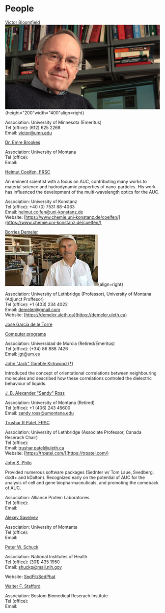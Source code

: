 # People

<u>Victor Bloomfield</u>  ![](\img\banners\vbloomfield.jpg){height="200"width="400"align=right}

  Association: University of Minnesota (Emeritus) <br>
  Tel (office): (612) 625 2268 <br>
  Email: victor@umn.edu <br>

<u>Dr. Emre Brookes</u><br>

  Association: University of Montana <br>
  Tel (office): <br>
  Email: <br>
 
<u>Helmut Coelfen, FRSC</u><br>

  An eminent scientist with a focus on AUC, contributing many works to material science and hydrodynamic properties of nano-particles. His work has influenced the development of the multi-wavelength optics for the AUC. <br> 
    
  Association: University of Konstanz  <br>
  Tel (office): +40 (0) 7531 88-4063<br>
  Email: helmut.colfen@uni-konstanz.de<br>
  Website: [https://www.chemie.uni-konstanz.de/coelfen/](https://www.chemie.uni-konstanz.de/coelfen/)<br>

<u>Borries Demeler</u><br>
  ![](\img\banners\bdemeler.jpg){align=right}
    
  Association: University of Lethbridge (Professor), University of Montana (Adjunct Proffesor)  <br>
  Tel (office): +1 (403) 234 4022<br>
  Email: demeler@gmail.com<br>
  Website: [https://demeler.uleth.ca](https://demeler.uleth.ca)<br>

<u>Jose Garcia de le Torre</u> <br>

  [Computer programs](http://leonardo.inf.um.es/macromol/programs/programs.htm)<br>

  Association:  Universidad de Murcia (Retired/Emeritus)<br>
  Tel (office): (+34) 86 888 7426<br>
  Email: jgt@um.es <br>
  
  
<u>John "Jack" Gamble Kirkwood ($\dagger$)</u>
  
  Introduced the concept of orientational correlations between neighbouring molecules and described how these correlations controled the dielectric behaviour of liquids. <br>
  
<u>J. B. Alexander "Sandy" Ross</u><br>  
 
  Association: University of Montana (Retired)<br>
  Tel (office): +1 (406) 243 45600<br>
  Email: sandy.ross@umontana.edu <br>
  
<u>Trushar R Patel, FRSC</u><br>
    
  Association: University of Lethbridge (Associate Professor, Canada Reserach Chair)<br>
  Tel (office): <br>
  Email: trushar.patel@uleth.ca <br>
  Website: [https://trpatel.com/](https://trpatel.com/)
  
<u>John S. Philo</u><br>

  Provided numerous software packages (Sednter w/ Tom Laue, Svedberg, dcdt+ and kDalton). Recognized early on the potential of AUC for the analysis of cell and gene biopharmaceuticals, and promoting the comeback of AUC.<br>
    
  Association: Alliance Protein Laboratories<br>
  Tel (office): <br>
  Email: <br>
  
<u>Alexey Savelyev</u><br>
    
  Association: University of Montanta <br>
  Tel (office):<br> 
  Email: <br>

<u>Peter W. Schuck</u><br>
    
  Association: National Institutes of Health<br>
  Tel (office): (301) 435 1950<br> 
  Email: shuckp@mail.nih.gov<br>
  
  Website: [SedFit/SedPhat](https://sedfitsedphat.github.io)

<u>Walter F. Stafford</u><br>
    
  Association: Bostom Biomedical Reserach Institute <br>
  Tel (office): <br>
  Email: <br>

   